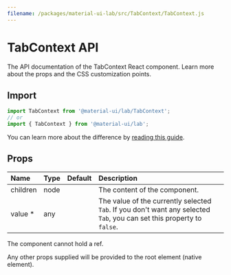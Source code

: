```yaml
---
filename: /packages/material-ui-lab/src/TabContext/TabContext.js
---
```


<!--- This documentation is automatically generated, do not try to edit it. -->

# TabContext API

<p class="description">The API documentation of the TabContext React component. Learn more about the props and the CSS customization points.</p>

## Import

```js
import TabContext from '@material-ui/lab/TabContext';
// or
import { TabContext } from '@material-ui/lab';
```

You can learn more about the difference by [reading this guide](/guides/minimizing-bundle-size/).





## Props

| Name | Type | Default | Description |
|:-----|:-----|:--------|:------------|
| <span class="prop-name">children</span> | <span class="prop-type">node</span> |  | The content of the component. |
| <span class="prop-name required">value&nbsp;*</span> | <span class="prop-type">any</span> |  | The value of the currently selected `Tab`. If you don't want any selected `Tab`, you can set this property to `false`. |

The component cannot hold a ref.

Any other props supplied will be provided to the root element (native element).

